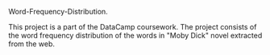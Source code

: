 Word-Frequency-Distribution.

This project is a part of the DataCamp coursework.
The project consists of the word frequency distribution of the words in "Moby Dick" novel extracted from the web. 
